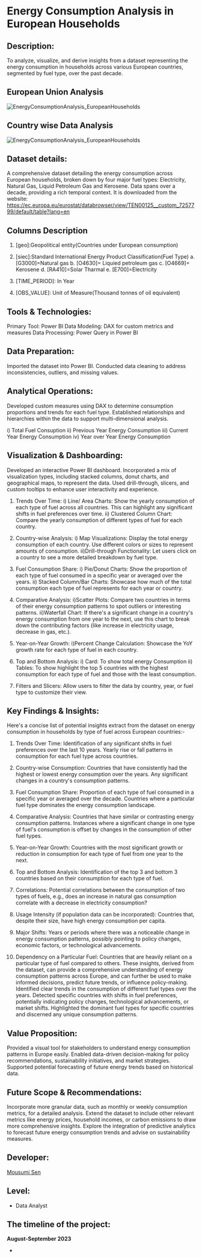 
<h1> <align="center">Energy Consumption Analysis in European Households</h1>


## Description:

To analyze, visualize, and derive insights from a dataset representing the energy consumption in households across various European countries, segmented by fuel type, over the past decade.

## European Union Analysis 
![EnergyConsumptionAnalysis_EuropeanHouseholds](https://github.com/MousumiAria/EnergyConsumptionAnalysis_EuropeanHouseholds/blob/main/EuropionUnionDataAnalysis.JPG)

## Country wise Data Analysis
![EnergyConsumptionAnalysis_EuropeanHouseholds](https://github.com/MousumiAria/EnergyConsumptionAnalysis_EuropeanHouseholds/blob/main/CountrywiseAnanysis.JPG)

## Dataset details:
A comprehensive dataset detailing the energy consumption across European households, broken down by four major fuel types: Electricity, Natural Gas, Liquid Petroleum Gas and Kerosene. Data spans over a decade, providing a rich temporal context.
It is downloaded from the website: https://ec.europa.eu/eurostat/databrowser/view/TEN00125__custom_7257799/default/table?lang=en

## Columns Description 

1. [geo]:Geopolitical entity(Countries under European consumption)

2. [siec]:Standard International Energy Product Classification(Fuel Type)
a. [G3000]=Natural gas
b. [O4630]= Liquied petroleum gas
c. [O4669]= Kerosene
d. [RA410]=Solar Tharmal
e. [E700]=Electricity

3. [TIME_PERIOD]: In Year

4. [OBS_VALUE]: Unit of Measure(Thousand tonnes of oil equivalent)

## Tools & Technologies:

Primary Tool: Power BI
Data Modeling: DAX for custom metrics and measures
Data Processing: Power Query in Power BI

## Data Preparation:

Imported the dataset into Power BI.
Conducted data cleaning to address inconsistencies, outliers, and missing values.

## Analytical Operations:
Developed custom measures using DAX to determine consumption proportions and trends for each fuel type.
Established relationships and hierarchies within the data to support multi-dimensional analysis.

i) Total Fuel Consuption
ii) Previous Year Energy Consumption
iii) Current Year Energy Consumption
iv) Year over Year Energy Consumption 

## Visualization & Dashboarding:
Developed an interactive Power BI dashboard.
Incorporated a mix of visualization types, including stacked columns, donut charts, and geographical maps, to represent the data.
Used drill-through, slicers, and custom tooltips to enhance user interactivity and experience.

1. Trends Over Time:
i) Line/ Area Charts: Show the yearly consumption of each type of fuel across all countries. This can highlight any significant shifts in fuel preferences over time.
ii) Clustered Column Chart: Compare the yearly consumption of different types of fuel for each country.

2. Country-wise Analysis:
i) Map Visualizations: Display the total energy consumption of each country. Use different colors or sizes to represent amounts of consumption.
ii)Drill-through Functionality: Let users click on a country to see a more detailed breakdown by fuel type.

3. Fuel Consumption Share:
i) Pie/Donut Charts: Show the proportion of each type of fuel consumed in a specific year or averaged over the years.
ii) Stacked Column/Bar Charts: Showcase how much of the total consumption each type of fuel represents for each year or country.

4. Comparative Analysis:
i)Scatter Plots: Compare two countries in terms of their energy consumption patterns to spot outliers or interesting patterns.
ii)Waterfall Chart: If there's a significant change in a country's energy consumption from one year to the next, use this chart to break down the contributing factors (like increase in electricity usage, decrease in gas, etc.).

5. Year-on-Year Growth:
i)Percent Change Calculation: Showcase the YoY growth rate for each type of fuel in each country.

6. Top and Bottom Analysis:
i) Card: To show total energy Consumption
ii) Tables: To show highlight the top 5 countries with the highest consumption for each type of fuel and those with the least consumption.

7. Filters and Slicers:
Allow users to filter the data by country, year, or fuel type to customize their view.


## Key Findings & Insights:

Here's a concise list of potential insights extract from the dataset on energy consumption in households by type of fuel across European countries:-

1. Trends Over Time:
Identification of any significant shifts in fuel preferences over the last 10 years.
Yearly rise or fall patterns in consumption for each fuel type across countries.

2. Country-wise Consumption:
Countries that have consistently had the highest or lowest energy consumption over the years.
Any significant changes in a country's consumption patterns.

3. Fuel Consumption Share:
Proportion of each type of fuel consumed in a specific year or averaged over the decade.
Countries where a particular fuel type dominates the energy consumption landscape.

4. Comparative Analysis:
Countries that have similar or contrasting energy consumption patterns.
Instances where a significant change in one type of fuel's consumption is offset by changes in the consumption of other fuel types.

5. Year-on-Year Growth:
Countries with the most significant growth or reduction in consumption for each type of fuel from one year to the next.

6. Top and Bottom Analysis:
Identification of the top 3 and bottom 3 countries based on their consumption for each type of fuel.

7. Correlations:
Potential correlations between the consumption of two types of fuels, e.g., does an increase in natural gas consumption correlate with a decrease in electricity consumption?

8. Usage Intensity (if population data can be incorporated):
Countries that, despite their size, have high energy consumption per capita.

9. Major Shifts:
Years or periods where there was a noticeable change in energy consumption patterns, possibly pointing to policy changes, economic factors, or technological advancements.

10. Dependency on a Particular Fuel:
Countries that are heavily reliant on a particular type of fuel compared to others.
These insights, derived from the dataset, can provide a comprehensive understanding of energy consumption patterns across Europe, and can further be used to make informed decisions, predict future trends, or influence policy-making.
Identified clear trends in the consumption of different fuel types over the years.
Detected specific countries with shifts in fuel preferences, potentially indicating policy changes, technological advancements, or market shifts.
Highlighted the dominant fuel types for specific countries and discerned any unique consumption patterns.


## Value Proposition:

Provided a visual tool for stakeholders to understand energy consumption patterns in Europe easily.
Enabled data-driven decision-making for policy recommendations, sustainability initiatives, and market strategies.
Supported potential forecasting of future energy trends based on historical data.

## Future Scope & Recommendations:

Incorporate more granular data, such as monthly or weekly consumption metrics, for a detailed analysis.
Extend the dataset to include other relevant metrics like energy prices, household incomes, or carbon emissions to draw more comprehensive insights.
Explore the integration of predictive analytics to forecast future energy consumption trends and advise on sustainability measures.

## Developer: 

<a href="https://https://github.com/MousumiAria"> Mousumi Sen</a>

## Level: 
* Data Analyst


## The timeline of the project: 
**August-September 2023**



+

